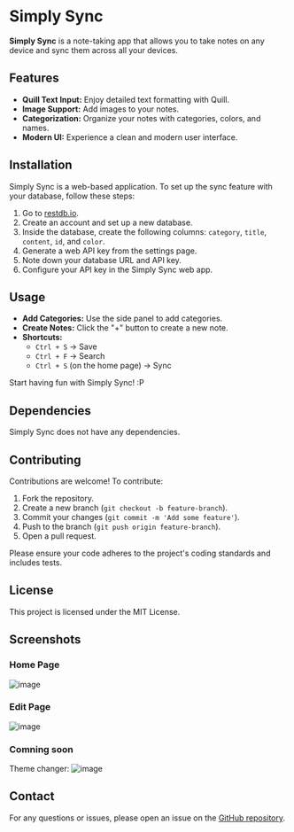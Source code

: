 # Simply Sync

**Simply Sync** is a note-taking app that allows you to take notes on any device and sync them across all your devices. 

## Features

- **Quill Text Input:** Enjoy detailed text formatting with Quill.
- **Image Support:** Add images to your notes.
- **Categorization:** Organize your notes with categories, colors, and names.
- **Modern UI:** Experience a clean and modern user interface.

## Installation

Simply Sync is a web-based application. To set up the sync feature with your database, follow these steps:

1. Go to [restdb.io](https://restdb.io).
2. Create an account and set up a new database.
3. Inside the database, create the following columns: `category`, `title`, `content`, `id`, and `color`.
4. Generate a web API key from the settings page.
5. Note down your database URL and API key.
6. Configure your API key in the Simply Sync web app.

## Usage

- **Add Categories:** Use the side panel to add categories.
- **Create Notes:** Click the "+" button to create a new note.
- **Shortcuts:**
  - `Ctrl + S` -> Save
  - `Ctrl + F` -> Search
  - `Ctrl + S` (on the home page) -> Sync

Start having fun with Simply Sync! :P

## Dependencies

Simply Sync does not have any dependencies.

## Contributing

Contributions are welcome! To contribute:

1. Fork the repository.
2. Create a new branch (`git checkout -b feature-branch`).
3. Commit your changes (`git commit -m 'Add some feature'`).
4. Push to the branch (`git push origin feature-branch`).
5. Open a pull request.

Please ensure your code adheres to the project's coding standards and includes tests.

## License

This project is licensed under the MIT License.

## Screenshots

### Home Page

![image](https://github.com/user-attachments/assets/ca669cbc-467d-42b9-bb08-eccdf8005ec4)


### Edit Page

![image](https://github.com/user-attachments/assets/7ac83530-953b-4e1e-a805-b4a16db73262)

### Comning soon
Theme changer:
![image](https://github.com/user-attachments/assets/e03ccbc8-112d-48c3-aebc-363fe7b8906b)


## Contact

For any questions or issues, please open an issue on the [GitHub repository]([repository-link](https://github.com/anamite/simply_sync)).
